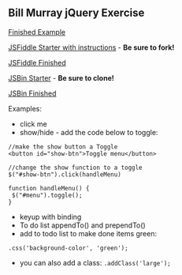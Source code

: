 ## Bill Murray jQuery Exercise

[Finished Example](http://administrator-alain-75816.bitballoon.com/)

[JSFiddle Starter with instructions](http://jsfiddle.net/marcwright/x6ncsqLz/1/) - **Be sure to fork!**

[JSFiddle Finished](http://jsfiddle.net/marcwright/x4u5D/149/) 

[JSBin Starter](http://jsbin.com/rawigi/3/edit) - **Be sure to clone!**

[JSBin Finished](http://jsbin.com/kalutepori/2/edit)

Examples:

- click me
- show/hide - add the code below to toggle:

```
//make the show button a Toggle
<button id="show-btn">Toggle menu</button>

//change the show function to a toggle
$("#show-btn").click(handleMenu)

function handleMenu() {
 $("#menu").toggle();     
}
```

- keyup with binding
- To do list appendTo() and prependTo()
- add to todo list to make done items green:
```
.css('background-color', 'green');
```
- you can also add a class: `.addClass('large');`


